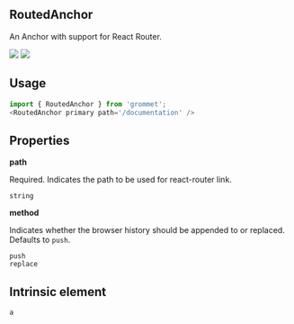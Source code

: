 ## RoutedAnchor
An Anchor with support for React Router.

[![](https://cdn-images-1.medium.com/fit/c/120/120/1*TD1P0HtIH9zF0UEH28zYtw.png)](https://storybook.grommet.io/?selectedKind=Controls-RoutedAnchor&full=0&stories=1&panelRight=0) [![](https://codesandbox.io/static/img/play-codesandbox.svg)](https://codesandbox.io/s/github/grommet/grommet-sandbox?initialpath=/routedanchor&module=%2Fsrc%2FRoutedAnchor.js)
## Usage

```javascript
import { RoutedAnchor } from 'grommet';
<RoutedAnchor primary path='/documentation' />
```

## Properties

**path**

Required. Indicates the path to be used for react-router link.

```
string
```

**method**

Indicates whether the browser history should be appended to or 
      replaced. Defaults to `push`.

```
push
replace
```
  
## Intrinsic element

```
a
```